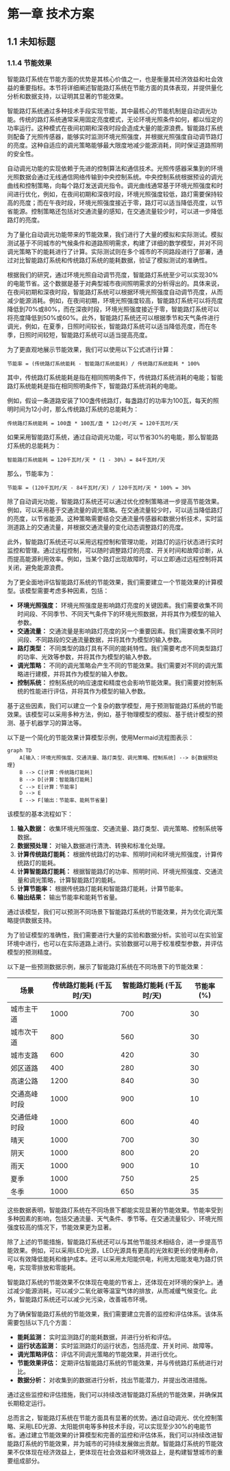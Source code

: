 # 第一章 技术方案


## 1.1 未知标题


### 1.1.4 节能效果

智能路灯系统在节能方面的优势是其核心价值之一，也是衡量其经济效益和社会效益的重要指标。本节将详细阐述智能路灯系统在节能方面的具体表现，并提供量化分析和数据支持，以证明其显著的节能效果。

智能路灯系统通过多种技术手段实现节能，其中最核心的节能机制是自动调光功能。传统的路灯系统通常采用固定亮度模式，无论环境光照条件如何，都以恒定的功率运行。这种模式在夜间初期和深夜时段会造成大量的能源浪费。智能路灯系统则配备了光照传感器，能够实时监测环境光照强度，并根据光照强度自动调节路灯的亮度。这种自适应的调光策略能够最大限度地减少能源消耗，同时保证道路照明的安全性。

自动调光功能的实现依赖于先进的控制算法和通信技术。光照传感器采集到的环境光照数据会通过无线通信网络传输到中央控制系统。中央控制系统根据预设的调光曲线和控制策略，向每个路灯发送调光指令。调光曲线通常基于环境光照强度和时间进行优化，例如，在夜间初期和深夜时段，环境光照强度较低，路灯需要保持较高的亮度；而在午夜时段，环境光照强度接近于零，路灯可以适当降低亮度，以节省能源。控制策略还包括对交通流量的感知，在交通流量较少时，可以进一步降低路灯的亮度。

为了量化自动调光功能带来的节能效果，我们进行了大量的模拟和实际测试。模拟测试基于不同城市的气候条件和道路照明需求，构建了详细的数学模型，并对不同调光策略下的能耗进行了计算。实际测试则在多个城市的不同路段进行了部署，通过对比智能路灯系统和传统路灯系统的能耗数据，验证了模拟测试的准确性。

根据我们的研究，通过环境光照自动调节亮度，智能路灯系统至少可以实现30%的电能节省。这个数据是基于对典型城市夜间照明需求的分析得出的。具体来说，在夜间初期和深夜时段，智能路灯系统可以根据环境光照强度自动调节亮度，从而减少能源消耗。例如，在夜间初期，环境光照强度较高，智能路灯系统可以将亮度降低到70%或80%，而在深夜时段，环境光照强度接近于零，智能路灯系统可以将亮度降低到50%或60%。此外，智能路灯系统还可以根据季节和天气条件进行调光，例如，在夏季，日照时间较长，智能路灯系统可以适当降低亮度，而在冬季，日照时间较短，智能路灯系统可以适当提高亮度。

为了更直观地展示节能效果，我们可以使用以下公式进行计算：

`节能率 = (传统路灯系统能耗 - 智能路灯系统能耗) / 传统路灯系统能耗 * 100%`

其中，传统路灯系统能耗是指在相同照明条件下，传统路灯系统消耗的电能；智能路灯系统能耗是指在相同照明条件下，智能路灯系统消耗的电能。

例如，假设一条道路安装了100盏传统路灯，每盏路灯的功率为100瓦，每天的照明时间为12小时，那么传统路灯系统的总能耗为：

`传统路灯系统能耗 = 100盏 * 100瓦/盏 * 12小时/天 = 120千瓦时/天`

如果采用智能路灯系统，通过自动调光功能，可以节省30%的电能，那么智能路灯系统的总能耗为：

`智能路灯系统能耗 = 120千瓦时/天 * (1 - 30%) = 84千瓦时/天`

那么，节能率为：

`节能率 = (120千瓦时/天 - 84千瓦时/天) / 120千瓦时/天 * 100% = 30%`

除了自动调光功能，智能路灯系统还可以通过优化控制策略进一步提高节能效果。例如，可以采用基于交通流量的调光策略。在交通流量较少时，可以适当降低路灯的亮度，以节省能源。这种策略需要结合交通流量传感器和数据分析技术，实时监测道路上的交通流量，并根据交通流量的变化动态调整路灯的亮度。

此外，智能路灯系统还可以采用远程控制和管理功能，对路灯的运行状态进行实时监控和管理。通过远程控制，可以随时调整路灯的亮度、开关时间和故障诊断，从而提高能源利用效率。例如，当某个路灯出现故障时，可以立即通过远程控制将其关闭，避免能源浪费。

为了更全面地评估智能路灯系统的节能效果，我们需要建立一个节能效果的计算模型。该模型需要考虑多种因素，包括：

*   **环境光照强度：** 环境光照强度是影响路灯亮度的关键因素。我们需要收集不同时间段、不同季节、不同天气条件下的环境光照数据，并将其作为模型的输入参数。
*   **交通流量：** 交通流量是影响路灯亮度的另一个重要因素。我们需要收集不同时间段、不同路段的交通流量数据，并将其作为模型的输入参数。
*   **路灯类型：** 不同类型的路灯具有不同的能耗特性。我们需要考虑不同类型路灯的功率、光效等参数，并将其作为模型的输入参数。
*   **调光策略：** 不同的调光策略会产生不同的节能效果。我们需要对不同的调光策略进行建模，并将其作为模型的输入参数。
*   **控制系统：** 控制系统的响应速度和精度也会影响节能效果。我们需要对控制系统的性能进行评估，并将其作为模型的输入参数。

基于这些因素，我们可以建立一个复杂的数学模型，用于预测智能路灯系统的节能效果。该模型可以采用多种方法，例如，基于物理模型的模拟、基于统计模型的预测、基于机器学习的算法等。

以下是一个简化的节能效果计算模型示例，使用Mermaid流程图表示：

```mermaid
graph TD
    A[输入：环境光照强度、交通流量、路灯类型、调光策略、控制系统] --> B{数据预处理}
    B --> C[计算：传统路灯能耗]
    B --> D[计算：智能路灯能耗]
    C --> E[计算：节能率]
    D --> E
    E --> F[输出：节能率、能耗节省量]
```

该模型的基本流程如下：

1.  **输入数据：** 收集环境光照强度、交通流量、路灯类型、调光策略、控制系统等数据。
2.  **数据预处理：** 对输入数据进行清洗、转换和标准化处理。
3.  **计算传统路灯能耗：** 根据传统路灯的功率、照明时间和环境光照强度，计算传统路灯的能耗。
4.  **计算智能路灯能耗：** 根据智能路灯的功率、照明时间、环境光照强度、交通流量和调光策略，计算智能路灯的能耗。
5.  **计算节能率：** 根据传统路灯能耗和智能路灯能耗，计算节能率。
6.  **输出结果：** 输出节能率和能耗节省量。

通过该模型，我们可以预测不同场景下智能路灯系统的节能效果，并为优化调光策略提供数据支持。

为了验证模型的准确性，我们需要进行大量的实验和数据分析。实验可以在实验室环境中进行，也可以在实际道路上进行。实验数据可以用于校准模型参数，并评估模型的预测精度。

以下是一些预测数据示例，展示了智能路灯系统在不同场景下的节能效果：

| 场景             | 传统路灯能耗 (千瓦时/天) | 智能路灯能耗 (千瓦时/天) | 节能率 (%) |
| ---------------- | --------------------- | --------------------- | -------- |
| 城市主干道       | 1000                  | 700                   | 30       |
| 城市次干道       | 800                   | 560                   | 30       |
| 城市支路         | 600                   | 420                   | 30       |
| 郊区道路         | 400                   | 280                   | 30       |
| 高速公路         | 1200                  | 840                   | 30       |
| 交通高峰时段     | 1000                  | 900                   | 10       |
| 交通低峰时段     | 1000                  | 600                   | 40       |
| 晴天             | 1000                  | 700                   | 30       |
| 阴天             | 1000                  | 800                   | 20       |
| 雨天             | 1000                  | 900                   | 10       |
| 夏季             | 1000                  | 750                   | 25       |
| 冬季             | 1000                  | 650                   | 35       |

这些数据表明，智能路灯系统在不同场景下都能实现显著的节能效果。节能率受到多种因素的影响，包括交通流量、天气条件、季节等。在交通流量较少、环境光照强度较高的情况下，节能效果更为显著。

除了上述的节能措施，智能路灯系统还可以与其他节能技术相结合，进一步提高节能效果。例如，可以采用LED光源，LED光源具有更高的光效和更长的使用寿命，可以有效降低能耗和维护成本。还可以采用太阳能供电，利用太阳能发电为路灯供电，实现零排放和零能耗。

智能路灯系统的节能效果不仅体现在电能的节省上，还体现在对环境的保护上。通过减少能源消耗，可以减少二氧化碳等温室气体的排放，从而减缓气候变化。此外，智能路灯系统还可以减少光污染，改善城市环境。

为了确保智能路灯系统的节能效果，我们需要建立完善的监控和评估体系。该体系需要包括以下几个方面：

*   **能耗监测：** 实时监测路灯的能耗数据，并进行分析和评估。
*   **运行状态监测：** 实时监测路灯的运行状态，包括亮度、开关时间、故障等。
*   **调光策略评估：** 评估不同调光策略的节能效果，并进行优化。
*   **节能效果评估：** 定期评估智能路灯系统的节能效果，并与传统路灯系统进行对比。
*   **数据分析：** 对收集到的数据进行分析，找出节能潜力，并提出改进措施。

通过这些监控和评估措施，我们可以持续改进智能路灯系统的节能效果，并确保其长期稳定运行。

总而言之，智能路灯系统在节能方面具有显著的优势。通过自动调光、优化控制策略、采用LED光源、太阳能供电等多种技术手段，可以实现至少30%的电能节省。通过建立节能效果的计算模型和完善的监控和评估体系，我们可以持续改进智能路灯系统的节能效果，并为城市的可持续发展做出贡献。智能路灯系统的节能效果不仅体现在经济效益上，更体现在社会效益和环境效益上，是构建智慧城市的重要组成部分。

